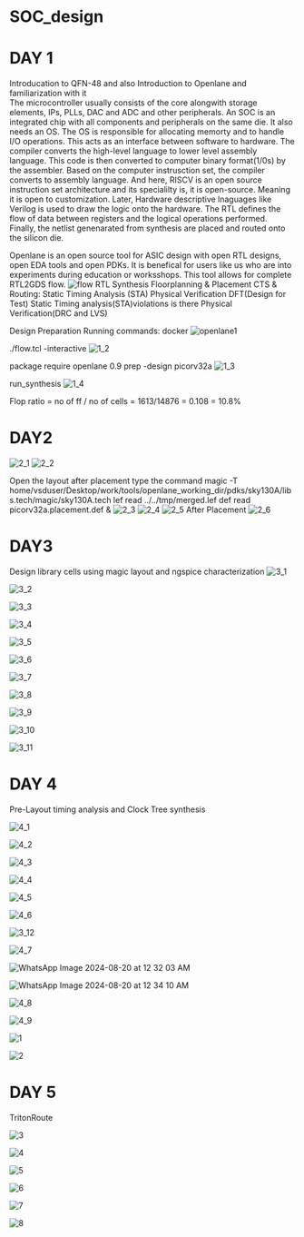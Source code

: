 # SOC_design
# DAY 1
Introducation to QFN-48 and also Introduction to Openlane and familiarization with it <br />
  The microcontroller usually consists of the core alongwith storage elements, IPs, PLLs, DAC and ADC and other peripherals. An SOC is an integrated chip with all components and peripherals on the same die. It also needs an OS. The OS is responsible for allocating memorty and to handle I/O operations. This acts as an interface between software to hardware. The compiler converts the high-level language to lower level assembly language. This code is then converted to computer binary format(1/0s) by the assembler. Based on the computer instrusction set, the compiler converts to assembly language. And here, RISCV is an open source instruction set architecture and its specialilty is, it is open-source. Meaning it is open to customization. Later, Hardware descriptive lnaguages like Verilog is used to draw the logic onto the hardware. The RTL defines the flow of data between registers and the logical operations performed. Finally, the netlist genenarated from synthesis are placed and routed onto the silicon die.

  Openlane is an open source tool for ASIC design with open RTL designs, open EDA tools and open PDKs. It is benefical for users like us who are into experiments during education or worksshops. This tool allows for complete RTL2GDS flow. ![flow](https://github.com/user-attachments/assets/de27f487-f6b4-42c2-abb6-c674c7fa69ae)
  RTL Synthesis
  Floorplanning & Placement 
  CTS & Routing:
  Static Timing Analysis (STA)
  Physical Verification
  DFT(Design for Test)
  Static Timing analysis(STA)violations is there
  Physical Verification(DRC and LVS)

Design Preparation
  Running commands:
  docker
  ![openlane1](https://github.com/user-attachments/assets/9a4b4f7e-d5a7-4282-9466-ebd4519bdecb)

  ./flow.tcl -interactive
  ![1_2](https://github.com/user-attachments/assets/6fbcc601-b427-4409-b03d-4e03d844db2e)

  
  package require openlane 0.9
  prep -design picorv32a
  ![1_3](https://github.com/user-attachments/assets/811db84b-12dd-45f4-9765-efee54ffcefd)

  run_synthesis
  ![1_4](https://github.com/user-attachments/assets/6e84b304-eacd-4a02-b014-03b4f9d3e247)

  Flop ratio = no of ff / no of cells
             = 1613/14876 = 0.108 = 10.8%

# DAY2
  ![2_1](https://github.com/user-attachments/assets/9fed6a5d-596f-4335-9fb0-486c076487c0)
  ![2_2](https://github.com/user-attachments/assets/a1849b41-e94f-4768-aa36-7d46cee3dbbc)
  
  Open the layout after placement type the command magic -T home/vsduser/Desktop/work/tools/openlane_working_dir/pdks/sky130A/libs.tech/magic/sky130A.tech lef read ../../tmp/merged.lef def read     
  picorv32a.placement.def & 
  ![2_3](https://github.com/user-attachments/assets/70ff5afd-727d-411d-8d02-400bffe22099)
  ![2_4](https://github.com/user-attachments/assets/1217ab05-8748-4e94-9433-aaffcc2d48e8)
  ![2_5](https://github.com/user-attachments/assets/22969c18-aded-43be-b58e-b12553488787)
  After Placement
  ![2_6](https://github.com/user-attachments/assets/407f4461-a6e4-4c91-ab72-4f0299deccea)

# DAY3
  Design library cells using magic layout and ngspice characterization 
![3_1](https://github.com/user-attachments/assets/b3d8e93e-2999-4502-bd69-ac4ac122566c)

![3_2](https://github.com/user-attachments/assets/d72fb2e8-d1a5-41bc-82da-8f4214441873)

![3_3](https://github.com/user-attachments/assets/dda75e8d-e52c-4c81-b1e6-88c63e2df4a4)

![3_4](https://github.com/user-attachments/assets/0207ca02-ce4d-4d27-8ead-3c276d24186d)


![3_5](https://github.com/user-attachments/assets/817b6068-c69f-41ee-8daa-3040ae05adeb)

![3_6](https://github.com/user-attachments/assets/17abef5e-3800-49d8-9469-560574e135b0)

![3_7](https://github.com/user-attachments/assets/01020896-6e62-4d56-9bbf-4e6c01ca12e4)

![3_8](https://github.com/user-attachments/assets/43c504c0-1e4d-44e7-ad24-c74e0535fe82)


![3_9](https://github.com/user-attachments/assets/ac27c09a-da81-4aaa-907c-28dbdd326a46)


![3_10](https://github.com/user-attachments/assets/4ebb3b2b-0da9-4a3d-9712-a9b5617575d0)



![3_11](https://github.com/user-attachments/assets/195bce1b-9861-46a4-bb0d-47503e8199d5)

# DAY 4

Pre-Layout timing analysis and Clock Tree synthesis

![4_1](https://github.com/user-attachments/assets/31d049b7-231f-4de5-92db-c8fd13c38288)

![4_2](https://github.com/user-attachments/assets/a1c3a97b-8456-4113-bf71-68eb301f764f)

![4_3](https://github.com/user-attachments/assets/205da6f5-4248-4bdb-bd38-1effb2ae8669)

![4_4](https://github.com/user-attachments/assets/cba09c11-4b81-4e6a-b42d-64320fa4a593)



![4_5](https://github.com/user-attachments/assets/9aa555a6-a733-4fd8-82c1-afe297b35abf)


![4_6](https://github.com/user-attachments/assets/19260eb9-1b6f-4509-a525-1b9b13384171)

![3_12](https://github.com/user-attachments/assets/31d92868-7767-4ab6-bc8d-8956c7b46344)

![4_7](https://github.com/user-attachments/assets/5b2038f4-52dc-4e5b-b742-191fd2ee282c)

![WhatsApp Image 2024-08-20 at 12 32 03 AM](https://github.com/user-attachments/assets/29d7b994-df8a-446d-ac86-9701ee039056)

![WhatsApp Image 2024-08-20 at 12 34 10 AM](https://github.com/user-attachments/assets/9811446b-6308-4903-aa52-5ae3b3d41e21)

![4_8](https://github.com/user-attachments/assets/fdce1bc2-fdf9-4cf4-a58a-dc88d4c72503)


![4_9](https://github.com/user-attachments/assets/5757207d-ebfc-4958-b61d-30ccaaafa251)

![1](https://github.com/user-attachments/assets/f7d7a602-5a17-48f5-ba31-6675b4c2942f)

![2](https://github.com/user-attachments/assets/7edb9abe-bf9a-4b1a-be20-4fc98dbd7c6d)

# DAY 5
TritonRoute

![3](https://github.com/user-attachments/assets/7ddc375c-3696-46ed-a472-d17dc9e0a832)

![4](https://github.com/user-attachments/assets/677b3fbb-3ee1-41b1-a094-166fdb20bd43)

![5](https://github.com/user-attachments/assets/04467fb3-e63d-4d84-a975-2050615ec6a3)

![6](https://github.com/user-attachments/assets/89ee799c-5437-4f5c-8e4f-4629e937ef22)

![7](https://github.com/user-attachments/assets/b9f2245e-76a2-4452-819f-27534c3ae351)

![8](https://github.com/user-attachments/assets/7b3892d0-bc9c-4742-b75c-50cd3012bc9f)











